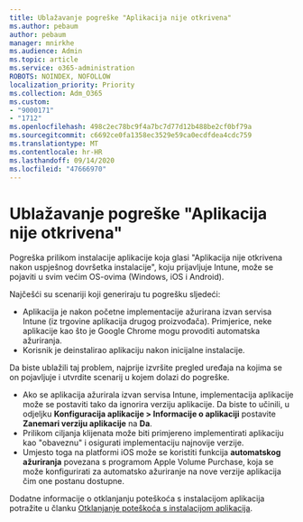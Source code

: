 ```yaml
---
title: Ublažavanje pogreške "Aplikacija nije otkrivena"
ms.author: pebaum
author: pebaum
manager: mnirkhe
ms.audience: Admin
ms.topic: article
ms.service: o365-administration
ROBOTS: NOINDEX, NOFOLLOW
localization_priority: Priority
ms.collection: Adm_O365
ms.custom:
- "9000171"
- "1712"
ms.openlocfilehash: 498c2ec78bc9f4a7bc7d77d12b488be2cf0bf79a
ms.sourcegitcommit: c6692ce0fa1358ec3529e59ca0ecdfdea4cdc759
ms.translationtype: MT
ms.contentlocale: hr-HR
ms.lasthandoff: 09/14/2020
ms.locfileid: "47666970"
---
```

# <a name="mitigate-the-application-was-not-detected-error"></a>Ublažavanje pogreške "Aplikacija nije otkrivena"

Pogreška prilikom instalacije aplikacije koja glasi "Aplikacija nije otkrivena nakon uspješnog dovršetka instalacije", koju prijavljuje Intune, može se pojaviti u svim većim OS-ovima (Windows, iOS i Android).

Najčešći su scenariji koji generiraju tu pogrešku sljedeći:

- Aplikacija je nakon početne implementacije ažurirana izvan servisa Intune (iz trgovine aplikacija drugog proizvođača). Primjerice, neke aplikacije kao što je Google Chrome mogu provoditi automatska ažuriranja.
- Korisnik je deinstalirao aplikaciju nakon inicijalne instalacije.

Da biste ublažili taj problem, najprije izvršite pregled uređaja na kojima se on pojavljuje i utvrdite scenarij u kojem dolazi do pogreške.

- Ako se aplikacija ažurirala izvan servisa Intune, implementacija aplikacije može se postaviti tako da ignorira verziju aplikacije. Da biste to učinili, u odjeljku **Konfiguracija aplikacije > Informacije o aplikaciji** postavite **Zanemari verziju aplikacije** na **Da**.
- Prilikom ciljanja klijenata može biti primjereno implementirati aplikaciju kao "obaveznu" i osigurati implementaciju najnovije verzije.
- Umjesto toga na platformi iOS može se koristiti funkcija **automatskog ažuriranja** povezana s programom Apple Volume Purchase, koja se može konfigurirati za automatsko ažuriranje na nove verzije aplikacija čim one postanu dostupne.

Dodatne informacije o otklanjanju poteškoća s instalacijom aplikacija potražite u članku [Otklanjanje poteškoća s instalacijom aplikacija](https://docs.microsoft.com/intune/troubleshoot-app-install).
